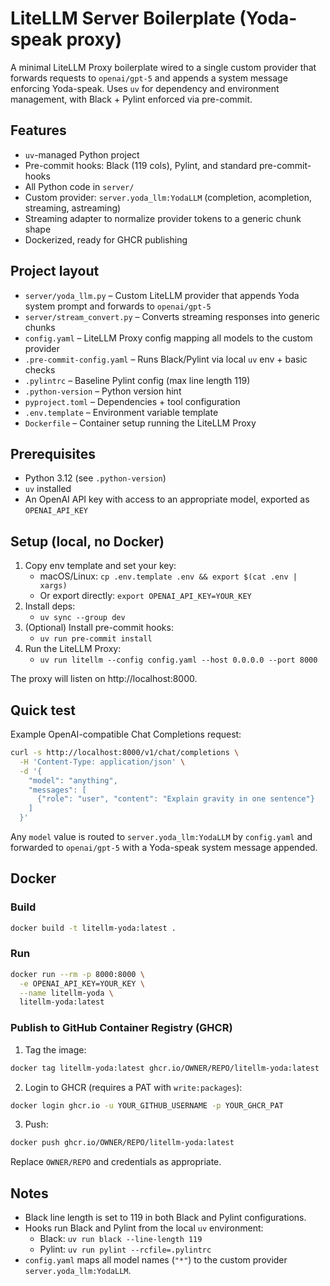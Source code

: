 # LiteLLM Server Boilerplate (Yoda-speak proxy)

A minimal LiteLLM Proxy boilerplate wired to a single custom provider that forwards requests to `openai/gpt-5` and appends a system message enforcing Yoda-speak. Uses `uv` for dependency and environment management, with Black + Pylint enforced via pre-commit.

## Features
- `uv`-managed Python project
- Pre-commit hooks: Black (119 cols), Pylint, and standard pre-commit-hooks
- All Python code in `server/`
- Custom provider: `server.yoda_llm:YodaLLM` (completion, acompletion, streaming, astreaming)
- Streaming adapter to normalize provider tokens to a generic chunk shape
- Dockerized, ready for GHCR publishing

## Project layout
- `server/yoda_llm.py` – Custom LiteLLM provider that appends Yoda system prompt and forwards to `openai/gpt-5`
- `server/stream_convert.py` – Converts streaming responses into generic chunks
- `config.yaml` – LiteLLM Proxy config mapping all models to the custom provider
- `.pre-commit-config.yaml` – Runs Black/Pylint via local `uv` env + basic checks
- `.pylintrc` – Baseline Pylint config (max line length 119)
- `.python-version` – Python version hint
- `pyproject.toml` – Dependencies + tool configuration
- `.env.template` – Environment variable template
- `Dockerfile` – Container setup running the LiteLLM Proxy

## Prerequisites
- Python 3.12 (see `.python-version`)
- `uv` installed
- An OpenAI API key with access to an appropriate model, exported as `OPENAI_API_KEY`

## Setup (local, no Docker)
1. Copy env template and set your key:
   - macOS/Linux: `cp .env.template .env && export $(cat .env | xargs)`
   - Or export directly: `export OPENAI_API_KEY=YOUR_KEY`
2. Install deps:
   - `uv sync --group dev`
3. (Optional) Install pre-commit hooks:
   - `uv run pre-commit install`
4. Run the LiteLLM Proxy:
   - `uv run litellm --config config.yaml --host 0.0.0.0 --port 8000`

The proxy will listen on http://localhost:8000.

## Quick test
Example OpenAI-compatible Chat Completions request:

```bash
curl -s http://localhost:8000/v1/chat/completions \
  -H 'Content-Type: application/json' \
  -d '{
    "model": "anything",
    "messages": [
      {"role": "user", "content": "Explain gravity in one sentence"}
    ]
  }'
```

Any `model` value is routed to `server.yoda_llm:YodaLLM` by `config.yaml` and forwarded to `openai/gpt-5` with a Yoda-speak system message appended.

## Docker
### Build
```bash
docker build -t litellm-yoda:latest .
```

### Run
```bash
docker run --rm -p 8000:8000 \
  -e OPENAI_API_KEY=YOUR_KEY \
  --name litellm-yoda \
  litellm-yoda:latest
```

### Publish to GitHub Container Registry (GHCR)
1. Tag the image:
```bash
docker tag litellm-yoda:latest ghcr.io/OWNER/REPO/litellm-yoda:latest
```
2. Login to GHCR (requires a PAT with `write:packages`):
```bash
docker login ghcr.io -u YOUR_GITHUB_USERNAME -p YOUR_GHCR_PAT
```
3. Push:
```bash
docker push ghcr.io/OWNER/REPO/litellm-yoda:latest
```

Replace `OWNER/REPO` and credentials as appropriate.

## Notes
- Black line length is set to 119 in both Black and Pylint configurations.
- Hooks run Black and Pylint from the local `uv` environment:
  - Black: `uv run black --line-length 119`
  - Pylint: `uv run pylint --rcfile=.pylintrc`
- `config.yaml` maps all model names (`"*"`) to the custom provider `server.yoda_llm:YodaLLM`.
